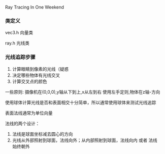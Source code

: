Ray Tracing In One Weekend


### 类定义 ###

vec3.h 向量类

ray.h 光线类

### 光线追踪步骤 ###
1. 计算眼睛到像素的光线（疑惑
2. 决定哪些物体有光线交叉
3. 计算交叉点的颜色

一些原则:
摄像机在(0,0,0),y轴从下到上,x从左到右
使用左手定则,物体在z轴-方向

使用球体计算光线是否和表面相交十分简单，所以通常使用球体来测试光线追踪

表面法线通常为单位向量

法线的两个设计：
1. 法线是球面坐标减去圆心的方向
2. 光线从外部照射到球面，法线向外；从内部照射到球面，法线向内 或者 法线始终朝外


